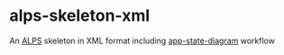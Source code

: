 # alps-skeleton-xml
An [ALPS](http://alps.io/) skeleton in XML format including [app-state-diagram](https://github.com/marketplace/actions/app-state-diagram) workflow
